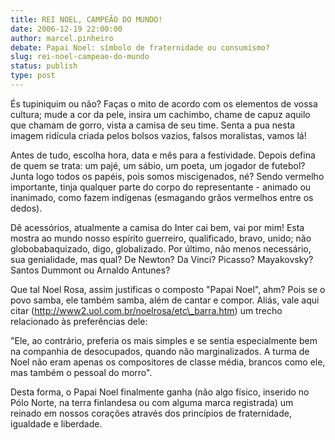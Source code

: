 ```yaml
---
title: REI NOEL, CAMPEÃO DO MUNDO!
date: 2006-12-19 22:00:00
author: marcel.pinheiro
debate: Papai Noel: símbolo de fraternidade ou consumismo? 
slug: rei-noel-campeao-do-mundo
status: publish 
type: post
---
```


És tupiniquim ou não? Faças o mito de acordo com os elementos de vossa cultura; mude a cor da pele, insira um cachimbo, chame de capuz aquilo que chamam de gorro, vista a camisa de seu time. Senta a pua nesta imagem ridícula criada pelos bolsos vazios, falsos moralistas, vamos lá!  

Antes de tudo, escolha hora, data e mês para a festividade. Depois defina de quem se trata: um pajé, um sábio, um poeta, um jogador de futebol? Junta logo todos os papéis, pois somos miscigenados, né? Sendo vermelho importante, tinja qualquer parte do corpo do representante - animado ou inanimado, como fazem indígenas (esmagando grãos vermelhos entre os dedos).  

Dê acessórios, atualmente a camisa do Inter cai bem, vai por mim! Esta mostra ao mundo nosso espírito guerreiro, qualificado, bravo, unido; não globobabaquizado, digo, globalizado. Por último, não menos necessário, sua genialidade, mas qual? De Newton? Da Vinci? Picasso? Mayakovsky? Santos Dummont ou Arnaldo Antunes?  

Que tal Noel Rosa, assim justificas o composto "Papai Noel", ahm? Pois se o povo samba, ele também samba, além de cantar e compor. Aliás, vale aqui citar (http://www2.uol.com.br/noelrosa/etc\_barra.htm) um trecho relacionado às preferências dele:  

  

"Ele, ao contrário, preferia os mais simples e se sentia especialmente bem na companhia de desocupados, quando não marginalizados. A turma de Noel não eram apenas os compositores de classe média, brancos como ele, mas também o pessoal do morro".  

  

Desta forma, o Papai Noel finalmente ganha (não algo físico, inserido no Pólo Norte, na terra finlandesa ou com alguma marca registrada) um reinado em nossos corações através dos princípios de fraternidade, igualdade e liberdade.
